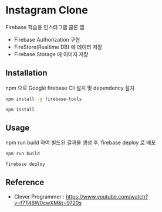 # Instagram Clone

Firebase 학습용 인스타그램 클론 앱

- Firebase Authorization 구현
- FireStore(Realtime DB) 에 데이터 저장
- Firebase Storage 에 이미지 저장

## Installation

npm 으로 Google firebase Cli 설치 및 dependency 설치

```bash
npm install -g firebase-tools

npm install
```

## Usage

npm run build 하여 빌드된 결과물 생성 후, firebase deploy 로 배포

```bash
npm run build

firebase deploy
```

## Reference

- Clever Programmer : https://www.youtube.com/watch?v=f7T48W0cwXM&t=9720s
